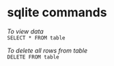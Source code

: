 # sqlite commands  

*To view data*  
`SELECT * FROM table`  

*To delete all rows from table*  
`DELETE FROM table`
